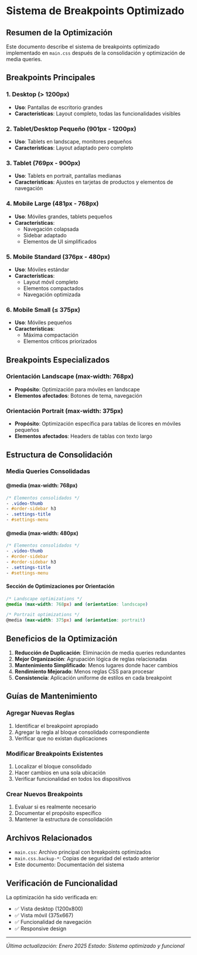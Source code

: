# Sistema de Breakpoints Optimizado

## Resumen de la Optimización

Este documento describe el sistema de breakpoints optimizado implementado en `main.css` después de la consolidación y optimización de media queries.

## Breakpoints Principales

### 1. Desktop (> 1200px)
- **Uso**: Pantallas de escritorio grandes
- **Características**: Layout completo, todas las funcionalidades visibles

### 2. Tablet/Desktop Pequeño (901px - 1200px)
- **Uso**: Tablets en landscape, monitores pequeños
- **Características**: Layout adaptado pero completo

### 3. Tablet (769px - 900px)
- **Uso**: Tablets en portrait, pantallas medianas
- **Características**: Ajustes en tarjetas de productos y elementos de navegación

### 4. Mobile Large (481px - 768px)
- **Uso**: Móviles grandes, tablets pequeños
- **Características**: 
  - Navegación colapsada
  - Sidebar adaptado
  - Elementos de UI simplificados

### 5. Mobile Standard (376px - 480px)
- **Uso**: Móviles estándar
- **Características**:
  - Layout móvil completo
  - Elementos compactados
  - Navegación optimizada

### 6. Mobile Small (≤ 375px)
- **Uso**: Móviles pequeños
- **Características**:
  - Máxima compactación
  - Elementos críticos priorizados

## Breakpoints Especializados

### Orientación Landscape (max-width: 768px)
- **Propósito**: Optimización para móviles en landscape
- **Elementos afectados**: Botones de tema, navegación

### Orientación Portrait (max-width: 375px)
- **Propósito**: Optimización específica para tablas de licores en móviles pequeños
- **Elementos afectados**: Headers de tablas con texto largo

## Estructura de Consolidación

### Media Queries Consolidadas

#### @media (max-width: 768px)
```css
/* Elementos consolidados */
- .video-thumb
- #order-sidebar h3
- .settings-title
- #settings-menu
```

#### @media (max-width: 480px)
```css
/* Elementos consolidados */
- .video-thumb
- #order-sidebar
- #order-sidebar h3
- .settings-title
- #settings-menu
```

#### Sección de Optimizaciones por Orientación
```css
/* Landscape optimizations */
@media (max-width: 768px) and (orientation: landscape)

/* Portrait optimizations */
@media (max-width: 375px) and (orientation: portrait)
```

## Beneficios de la Optimización

1. **Reducción de Duplicación**: Eliminación de media queries redundantes
2. **Mejor Organización**: Agrupación lógica de reglas relacionadas
3. **Mantenimiento Simplificado**: Menos lugares donde hacer cambios
4. **Rendimiento Mejorado**: Menos reglas CSS para procesar
5. **Consistencia**: Aplicación uniforme de estilos en cada breakpoint

## Guías de Mantenimiento

### Agregar Nuevas Reglas
1. Identificar el breakpoint apropiado
2. Agregar la regla al bloque consolidado correspondiente
3. Verificar que no existan duplicaciones

### Modificar Breakpoints Existentes
1. Localizar el bloque consolidado
2. Hacer cambios en una sola ubicación
3. Verificar funcionalidad en todos los dispositivos

### Crear Nuevos Breakpoints
1. Evaluar si es realmente necesario
2. Documentar el propósito específico
3. Mantener la estructura de consolidación

## Archivos Relacionados

- `main.css`: Archivo principal con breakpoints optimizados
- `main.css.backup-*`: Copias de seguridad del estado anterior
- Este documento: Documentación del sistema

## Verificación de Funcionalidad

La optimización ha sido verificada en:
- ✅ Vista desktop (1200x800)
- ✅ Vista móvil (375x667)
- ✅ Funcionalidad de navegación
- ✅ Responsive design

---

*Última actualización: Enero 2025*
*Estado: Sistema optimizado y funcional*